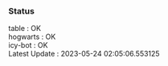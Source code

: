 ### Status


table : OK  
hogwarts : OK  
icy-bot : OK  
Latest Update : 2023-05-24 02:05:06.553125
